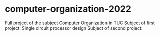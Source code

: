 # computer-organization-2022
Full project of the subject Computer Organization in TUC
Subject of first project: Single circuit processor design
Subject of second project: 
